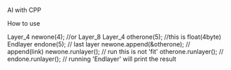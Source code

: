 AI with CPP


How to use

Layer_4 newone(4); //or Layer_8
Layer_4 otherone(5); //this is float(4byte)
Endlayer endone(5); // last layer
newone.append(&otherone); // append(link)
newone.runlayer(); // run this is not 'fit'
otherone.runlayer(); // 
endone.runlayer(); // running 'Endlayer' will print the result
